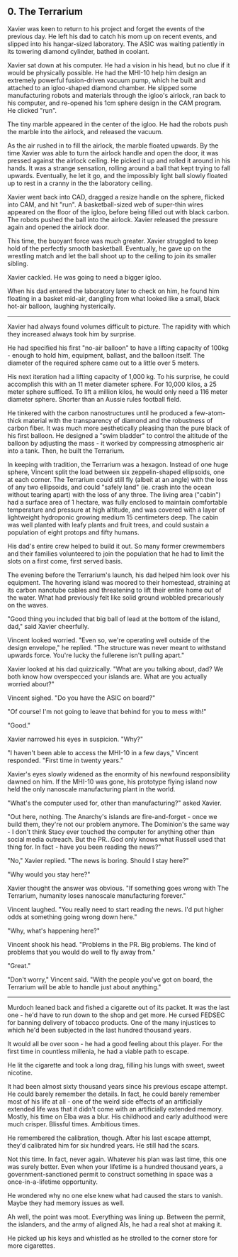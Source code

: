 ## 0. The Terrarium

Xavier was keen to return to his project and forget the events of the previous day. He left his dad to catch his mom up on recent events, and slipped into his hangar-sized laboratory. The ASIC was waiting patiently in its towering diamond cylinder, bathed in coolant.

Xavier sat down at his computer. He had a vision in his head, but no clue if it would be physically possible. He had the MHI-10 help him design an extremely powerful fusion-driven vacuum pump, which he built and attached to an igloo-shaped diamond chamber. He slipped some manufacturing robots and materials through the igloo's airlock, ran back to his computer, and re-opened his 1cm sphere design in the CAM program. He clicked "run".

The tiny marble appeared in the center of the igloo. He had the robots push the marble into the airlock, and released the vacuum.

As the air rushed in to fill the airlock, the marble floated upwards. By the time Xavier was able to turn the airlock handle and open the door, it was pressed against the airlock ceiling. He picked it up and rolled it around in his hands. It was a strange sensation, rolling around a ball that kept trying to fall upwards. Eventually, he let it go, and the impossibly light ball slowly floated up to rest in a cranny in the the laboratory ceiling.

Xavier went back into CAD, dragged a resize handle on the sphere, flicked into CAM, and hit "run". A basketball-sized web of super-thin wires appeared on the floor of the igloo, before being filled out with black carbon. The robots pushed the ball into the airlock. Xavier released the pressure again and opened the airlock door.

This time, the buoyant force was much greater. Xavier struggled to keep hold of the perfectly smooth basketball. Eventually, he gave up on the wrestling match and let the ball shoot up to the ceiling to join its smaller sibling.

Xavier cackled. He was going to need a bigger igloo.

When his dad entered the laboratory later to check on him, he found him floating in a basket mid-air, dangling from what looked like a small, black hot-air balloon, laughing hysterically.

---

Xavier had always found volumes difficult to picture. The rapidity with which they increased always took him by surprise.

He had specified his first "no-air balloon" to have a lifting capacity of 100kg - enough to hold him, equipment, ballast, and the balloon itself. The diameter of the required sphere came out to a little over 5 meters.

His next iteration had a lifting capacity of 1,000 kg. To his surprise, he could accomplish this with an 11 meter diameter sphere. For 10,000 kilos, a 25 meter sphere sufficed. To lift a million kilos, he would only need a 116 meter diameter sphere. Shorter than an Aussie rules football field.

He tinkered with the carbon nanostructures until he produced a few-atom-thick material with the transparency of diamond and the robustness of carbon fiber. It was much more aesthetically pleasing than the pure black of his first balloon. He designed a "swim bladder" to control the altitude of the balloon by adjusting the mass - it worked by compressing atmospheric air into a tank. Then, he built the Terrarium.

In keeping with tradition, the Terrarium was a hexagon. Instead of one huge sphere, Vincent split the load between six zeppelin-shaped ellipsoids, one at each corner. The Terrarium could still fly (albeit at an angle) with the loss of any two ellipsoids, and could "safely land" (ie. crash into the ocean without tearing apart) with the loss of any three. The living area ("cabin") had a surface area of 1 hectare, was fully enclosed to maintain comfortable temperature and pressure at high altitude, and was covered with a layer of lightweight hydroponic growing medium 15 centimeters deep. The cabin was well planted with leafy plants and fruit trees, and could sustain a population of eight protops and fifty humans.

His dad's entire crew helped to build it out. So many former crewmembers and their families volunteered to join the population that he had to limit the slots on a first come, first served basis.

The evening before the Terrarium's launch, his dad helped him look over his equipment. The hovering island was moored to their homestead, straining at its carbon nanotube cables and threatening to lift their entire home out of the water. What had previously felt like solid ground wobbled precariously on the waves.

"Good thing you included that big ball of lead at the bottom of the island, dad," said Xavier cheerfully.

Vincent looked worried. "Even so, we're operating well outside of the design envelope," he replied. "The structure was never meant to withstand upwards force. You're lucky the fullerene isn't pulling apart."

Xavier looked at his dad quizzically. "What are you talking about, dad? We both know how overspecced your islands are. What are you actually worried about?"

Vincent sighed. "Do you have the ASIC on board?"

"Of course! I'm not going to leave that behind for you to mess with!"

"Good."

Xavier narrowed his eyes in suspicion. "Why?"

"I haven't been able to access the MHI-10 in a few days," Vincent responded. "First time in twenty years."

Xavier's eyes slowly widened as the enormity of his newfound responsibility dawned on him. If the MHI-10 was gone, his prototype flying island now held the only nanoscale manufacturing plant in the world.

"What's the computer used for, other than manufacturing?" asked Xavier.

"Out here, nothing. The Anarchy's islands are fire-and-forget - once we build them, they're not our problem anymore. The Dominion's the same way - I don't think Stacy ever touched the computer for anything other than social media outreach. But the PR...God only knows what Russell used that thing for. In fact - have you been reading the news?"

"No," Xavier replied. "The news is boring. Should I stay here?"

"Why would you stay here?"

Xavier thought the answer was obvious. "If something goes wrong with The Terrarium, humanity loses nanoscale manufacturing forever."

Vincent laughed. "You really need to start reading the news. I'd put higher odds at something going wrong down here."

"Why, what's happening here?"

Vincent shook his head. "Problems in the PR. Big problems. The kind of problems that you would do well to fly away from."

"Great."

"Don't worry," Vincent said. "With the people you've got on board, the Terrarium will be able to handle just about anything."

---

Murdoch leaned back and fished a cigarette out of its packet. It was the last one - he'd have to run down to the shop and get more. He cursed FEDSEC for banning delivery of tobacco products. One of the many injustices to which he'd been subjected in the last hundred thousand years.

It would all be over soon - he had a good feeling about this player. For the first time in countless millenia, he had a viable path to escape.

He lit the cigarette and took a long drag, filling his lungs with sweet, sweet nicotine.

It had been almost sixty thousand years since his previous escape attempt. He could barely remember the details. In fact, he could barely remember most of his life at all - one of the weird side effects of an artificially extended life was that it didn't come with an artificially extended memory. Mostly, his time on Elba was a blur. His childhood and early adulthood were much crisper. Blissful times. Ambitious times.

He remembered the calibration, though. After his last escape attempt, they'd calibrated him for six hundred years. He still had the scars.

Not this time. In fact, never again. Whatever his plan was last time, this one was surely better. Even when your lifetime is a hundred thousand years, a government-sanctioned permit to construct something in space was a once-in-a-lifetime opportunity.

He wondered why no one else knew what had caused the stars to vanish. Maybe they had memory issues as well.

Ah well, the point was moot. Everything was lining up. Between the permit, the islanders, and the army of aligned AIs, he had a real shot at making it.

He picked up his keys and whistled as he strolled to the corner store for more cigarettes.

